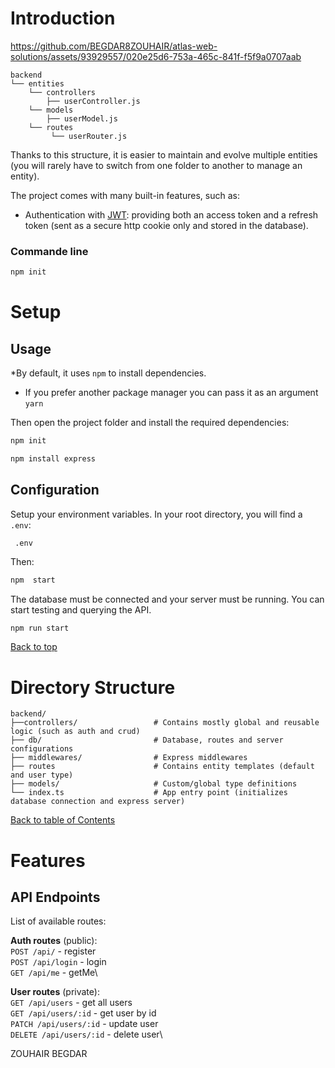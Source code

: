 

# Introduction

https://github.com/BEGDAR8ZOUHAIR/atlas-web-solutions/assets/93929557/020e25d6-753a-465c-841f-f5f9a0707aab

```
backend
└── entities
    └── controllers
        ├── userController.js
    └── models
        ├── userModel.js 
    └── routes
         └── userRouter.js
```

Thanks to this structure, it is easier to maintain and evolve multiple entities (you will rarely have to switch from one folder to another to manage an entity).

The project comes with many built-in features, such as:

- Authentication with [JWT](https://www.npmjs.com/package/jsonwebtoken): providing both an access token and a refresh token (sent as a secure http cookie only and stored in the database).


### Commande line 
```sh
npm init
```

# Setup

## Usage

*By default, it uses `npm` to install dependencies.

- If you prefer another package manager you can pass it as an argument `yarn`

Then open the project folder and install the required dependencies:

```bash
npm init
```
```bash
npm install express
```

## Configuration

Setup your environment variables. In your root directory, you will find a `.env`:

```
 .env
```

Then:

```bash
npm  start
```

The database must be connected and your server must be running. You can start testing and querying the API.

```bash
npm run start
```

[Back to top](#table-of-contents)

# Directory Structure

```
backend/
├──controllers/                 # Contains mostly global and reusable logic (such as auth and crud)
├── db/                         # Database, routes and server configurations
├── middlewares/                # Express middlewares
├── routes                      # Contains entity templates (default and user type)
├── models/                     # Custom/global type definitions
└── index.ts                    # App entry point (initializes database connection and express server)
```

[Back to table of Contents](#table-of-contents)


# Features

## API Endpoints

List of available routes:

**Auth routes** (public):\
`POST /api/` - register\
`POST /api/login` - login\
`GET /api/me` - getMe\

**User routes** (private):\
`GET /api/users` - get all users\
`GET /api/users/:id` - get user by id\
`PATCH /api/users/:id` - update user\
`DELETE /api/users/:id` - delete user\

 ZOUHAIR BEGDAR









 
